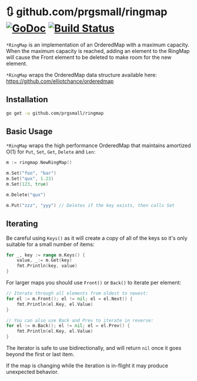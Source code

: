 # 🔃 github.com/prgsmall/ringmap [![GoDoc](https://godoc.org/github.com/prgsmall/ringmap?status.svg)](https://godoc.org/github.com/prgsmall/ringmap) [![Build Status](https://travis-ci.org/prgsmall/ringmap.svg?branch=master)](https://travis-ci.org/prgsmall/ringmap)

`*RingMap` is an implementation of an OrderedMap with a maximum capacity.  When the maximum capacity
is reached, adding an element to the RingMap will cause the Front element to be deleted to make
room for the new element.

`*RingMap` wraps the OrderedMap data structure available here:  https://github.com/elliotchance/orderedmap

## Installation

```bash
go get -u github.com/prgsmall/ringmap
```

## Basic Usage

`*RingMap` wraps the high performance OrderedMap that maintains amortized O(1)
for `Put`, `Set`, `Get`, `Delete` and `Len`:

```go
m := ringmap.NewRingMap()

m.Set("foo", "bar")
m.Set("qux", 1.23)
m.Set(123, true)

m.Delete("qux")

m.Put("zzz", "yyy") // Deletes if the key exists, then calls Set
```

## Iterating

Be careful using `Keys()` as it will create a copy of all of the keys so it's
only suitable for a small number of items:

```go
for _, key := range m.Keys() {
	value, _:= m.Get(key)
	fmt.Println(key, value)
}
```

For larger maps you should use `Front()` or `Back()` to iterate per element:

```go
// Iterate through all elements from oldest to newest:
for el := m.Front(); el != nil; el = el.Next() {
    fmt.Println(el.Key, el.Value)
}

// You can also use Back and Prev to iterate in reverse:
for el := m.Back(); el != nil; el = el.Prev() {
    fmt.Println(el.Key, el.Value)
}
```

The iterator is safe to use bidirectionally, and will return `nil` once it goes
beyond the first or last item.

If the map is changing while the iteration is in-flight it may produce
unexpected behavior.
